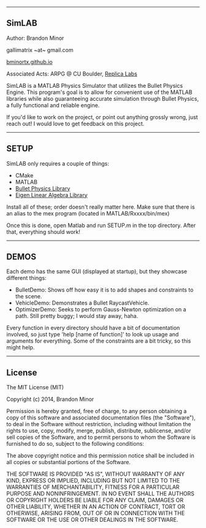 ---------------------------------
SimLAB
---------------------------------
Author: Brandon Minor

gallimatrix ~at~ gmail.com

[bminortx.github.io](bminortx.github.io)

Associated Acts: ARPG @ CU Boulder, [Replica Labs](www.replicalabs.com)

SimLAB is a MATLAB Physics Simulator that utilizes the Bullet Physics Engine.
This program's goal is to allow for convenient use of the MATLAB libraries
while also guaranteeing accurate simulation through Bullet Physics, a
fully functional and reliable engine.

If you'd like to work on the project, or point out anything grossly wrong,
just reach out! I would love to get feedback on this project. 


----------
SETUP
----------
SimLAB only requires a couple of things:
* CMake
* MATLAB
* [Bullet Physics Library](http://bulletphysics.org/wordpress/)
* [Eigen Linear Algebra Library](http://bit.ly/LXBsEr)
  
Install all of these; order doesn't really matter here. Make sure that there is an alias to the mex program (located in MATLAB/Rxxxx/bin/mex)

Once this is done, open Matlab and run SETUP.m in the top directory. After that, everything should work!

---------
DEMOS
---------
Each demo has the same GUI (displayed at startup), but they
showcase different things: 

- BulletDemo: Shows off how easy it is to add shapes and constraints to the
  scene. 
- VehicleDemo: Demonstrates a Bullet RaycastVehicle.
- OptimizerDemo: Seeks to perform Gauss-Newton optimization on a path. Still
  pretty buggy; I would stay away, haha. 

Every function in every directory should have a bit of documentation
involved, so just type 'help [name of function]' to look up usage and arguments
for everything. Some of the constraints are a bit tricky, so this might help. 

--------
License
--------

The MIT License (MIT)

Copyright (c) 2014, Brandon Minor

Permission is hereby granted, free of charge, to any person obtaining a copy
of this software and associated documentation files (the "Software"), to deal
in the Software without restriction, including without limitation the rights
to use, copy, modify, merge, publish, distribute, sublicense, and/or sell
copies of the Software, and to permit persons to whom the Software is
furnished to do so, subject to the following conditions:

The above copyright notice and this permission notice shall be included in
all copies or substantial portions of the Software.

THE SOFTWARE IS PROVIDED "AS IS", WITHOUT WARRANTY OF ANY KIND, EXPRESS OR
IMPLIED, INCLUDING BUT NOT LIMITED TO THE WARRANTIES OF MERCHANTABILITY,
FITNESS FOR A PARTICULAR PURPOSE AND NONINFRINGEMENT. IN NO EVENT SHALL THE
AUTHORS OR COPYRIGHT HOLDERS BE LIABLE FOR ANY CLAIM, DAMAGES OR OTHER
LIABILITY, WHETHER IN AN ACTION OF CONTRACT, TORT OR OTHERWISE, ARISING FROM,
OUT OF OR IN CONNECTION WITH THE SOFTWARE OR THE USE OR OTHER DEALINGS IN
THE SOFTWARE.
